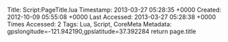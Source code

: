 Title: Script:PageTitle.lua
Timestamp: 2013-03-27 05:28:35 +0000
Created: 2012-10-09 05:55:08 +0000
Last Accessed: 2013-03-27 05:28:38 +0000
Times Accessed: 2
Tags: Lua, Script, CoreMeta
Metadata: gpslongitude=-121.942190,gpslatitude=37.392284
return page.title